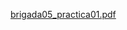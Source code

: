 [brigada05_practica01.pdf](https://github.com/user-attachments/files/16640999/brigada05_practica01.pdf)
